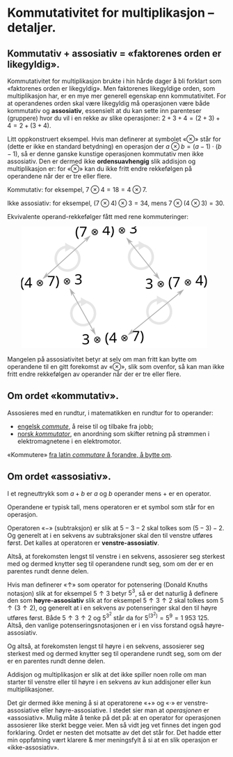 # Kommutativitet for multiplikasjon &ndash; detaljer.

## Kommutativ + assosiativ = «faktorenes orden er likegyldig».

Kommutativitet for multiplikasjon brukte i hin hårde dager å bli forklart som «faktorenes orden er likegyldig». Men faktorenes likegyldige orden, som multiplikasjon har, er en mye mer generell egenskap enn kommutativitet. For at operandenes orden skal være likegyldig må operasjonen være både kommutativ og **assosiativ**, essensielt at du kan sette inn parenteser (gruppere) hvor du vil i en rekke av slike operasjoner: $2 + 3 + 4 = (2 + 3) + 4 = 2 + (3 + 4)$.

Litt oppkonstruert eksempel. Hvis man definerer at symbolet «⊗» står for (dette er ikke en standard betydning) en operasjon der $a \otimes b = (a - 1) \cdot (b - 1)$, så er denne ganske kunstige operasjonen kommutativ men ikke assosiativ. Den er dermed ikke **ordensuavhengig** slik addisjon og multiplikasjon er: for «⊗» kan du ikke fritt endre rekkefølgen på operandene når der er tre eller flere.

Kommutativ: for eksempel, $7 \otimes 4 = 18 = 4 \otimes 7$.

Ikke assosiativ: for eksempel, $(7 \otimes 4) \otimes 3 = 34$, mens $7 \otimes (4 \otimes 3) = 30$.

Ekvivalente operand-rekkefølger fått med rene kommuteringer:

&nbsp;&nbsp;&nbsp;&nbsp;&nbsp;&nbsp;&nbsp;&nbsp;<img src="figurer/ren-kommutering.svg">

Mangelen på assosiativitet betyr at selv om man fritt kan bytte om operandene til en gitt forekomst av «⊗», slik som ovenfor, så kan man ikke fritt endre rekkefølgen av operander når der er tre eller flere.


## Om ordet «kommutativ».

Assosieres med en rundtur, i matematikken en rundtur for to operander:

* [engelsk *commute*](https://dictionary.cambridge.org/dictionary/english/commute), å reise til og tilbake fra jobb;
* [norsk *kommutator*](https://snl.no/kommutator), en anordning som skifter retning på strømmen i elektromagnetene i en elektromotor.

«Kommutere» [fra latin *commutare* å forandre, å bytte om](https://naob.no/ordbok/kommutere).


## Om ordet «assosiativ».

I et regneuttrykk som $a + b$ er $a$ og $b$ operander mens $+$ er en operator.

Operandene er typisk tall, mens operatoren er et symbol som står for en operasjon.

Operatoren «$−$» (subtraksjon) er slik at $5-3-2$ skal tolkes som $(5-3)-2$. Og generelt at i en sekvens av subtraksjoner skal den til venstre utføres først. Det kalles at operatoren er **venstre-assosiativ**.

Altså, at forekomsten lengst til venstre i en sekvens, assosierer seg sterkest med og dermed knytter seg til operandene rundt seg, som om der er en parentes rundt denne delen.

Hvis man definerer «↑» som operator for potensering (Donald Knuths notasjon) slik at for eksempel $5↑3$ betyr $5^3$, så er det naturlig å definere den som **høyre-assosiativ** slik at for eksempel $5↑3↑2$ skal tolkes som $5↑(3↑2)$, og generelt at i en sekvens av potenseringer skal den til høyre utføres først. Både $5↑3↑2$ og $5^{3^2}$ står da for $5^{(3^2)} = 5^9 = 1\ 953\ 125$. Altså, den vanlige potenseringsnotasjonen er i en viss forstand også høyre-assosiativ.

Og altså, at forekomsten lengst til høyre i en sekvens, assosierer seg sterkest med og dermed knytter seg til operandene rundt seg, som om der er en parentes rundt denne delen.

Addisjon og multiplikasjon er slik at det ikke spiller noen rolle om man starter til venstre eller til høyre i en sekvens av kun addisjoner eller kun multiplikasjoner.

Det gir dermed ikke mening å si at operatorene «+» og «⋅» er venstre-assosiative eller høyre-assosiative. I stedet sier man at *operasjonen* er «assosiativ». Mulig måte å tenke på det på: at en operator for operasjonen assosierer like sterkt begge veier. Men så vidt jeg vet finnes det ingen god forklaring. Ordet er nesten det motsatte av det det står for. Det hadde etter min oppfatning vært klarere & mer meningsfylt å si at en slik operasjon er «ikke-assosiativ».
